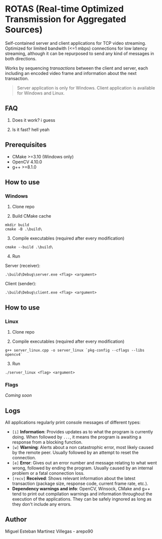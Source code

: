 # ROTAS (Real-time Optimized Transmission for Aggregated Sources)

Self-contained server and client applications for TCP video streaming. Optimized for limited bandwith (<=1 mbps) connections for low latency streaming, although it can be repurposed to send any kind of messages in both directions.

Works by sequencing _transactions_ between the client and server, each including an encoded video frame and information about the next transaction.

> Server application is only for Windows. Client application is available for Windows and Linux.

## FAQ
1. Does it work? i guess

2. Is it fast? hell yeah

## Prerequisites
- CMake >=3.10 (Windows only)
- OpenCV 4.10.0
- g++ >=8.1.0

## How to use

### Windows

1. Clone repo

2. Build CMake cache
```
mkdir build
cmake -B .\build\
```

3. Compile executables (required after every modification)
```
cmake --build .\build\
```

4. Run

Server (receiver):
```
.\build\Debug\server.exe <flag> <argument>
```

Client (sender):
```
.\build\Debug\client.exe <flag> <argument>
```

## How to use

### Linux

1. Clone repo

2. Compile executables (required after every modification)
```
g++ server_linux.cpp -o server_linux `pkg-config --cflags --libs opencv4`
```

3. Run
```
./server_linux <flag> <argument>
```

### Flags

_Coming soon_

## Logs
All applications regularly print console messages of different types:
- `[i]` __Information__: Provides updates as to what the program is currently doing. When followed by `...`, it means the program is awaiting a response from a blocking function.
- `[w]` __Warning__: Alerts about a non catastrophic error, most likely caused by the remote peer. Usually followed by an attempt to reset the connection.
- `[e]` __Error__: Gives out an error number and message relating to what went wrong, followed by ending the program. Usually caused by an internal problem or a fatal cononection loss.
- `[recv]` __Received__: Shows relevant information about the latest transaction (package size, response code, current frame rate, etc.). 
- __Dependency warnings and info__: OpenCV, Winsock, CMake and g++ tend to print out compilation warnings and information throughout the execution of the applications. They can be safely ingnored as long as they don't include any errors.

## Author
Miguel Esteban Martinez Villegas - arepo90
